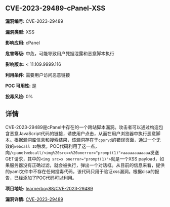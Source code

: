 ## CVE-2023-29489-cPanel-XSS

**漏洞编号:** CVE-2023-29489

**漏洞类型:** XSS

**影响应用:** cPanel

**危害等级:** 中危，可能导致用户凭据泄露和恶意脚本执行

**影响版本:** < 11.109.9999.116

**利用条件:** 需要用户访问恶意链接

**POC 可用性:** 是

**投毒风险:** 0%

## 详情

CVE-2023-29489是cPanel中存在的一个跨站脚本漏洞。攻击者可以通过构造包含恶意JavaScript代码的链接，诱使用户点击，从而在用户浏览器中执行恶意脚本。根据漏洞库信息和搜索结果，该漏洞存在于`cpsrvd`的错误页面，通过一个无效的`webcall ID`触发。POC代码利用了这一点，向`/cpanelwebcall/<img%20src=x%20onerror="prompt(1)">aaaaaaaaaaaa`发送GET请求，其中的`<img src=x onerror="prompt(1)">`就是一个XSS payload，如果服务器没有正确过滤，就会被执行，弹出一个对话框。从目前的信息来看，提供的yaml文件中不存在任何投毒代码，该代码只用于验证xss漏洞。根据cisa的报告，已经添加了POC代码可以利用。

**项目地址:** [learnerboy88/CVE-2023-29489](https://github.com/learnerboy88/CVE-2023-29489)

**漏洞详情:** [CVE-2023-29489](https://nvd.nist.gov/vuln/detail/CVE-2023-29489)